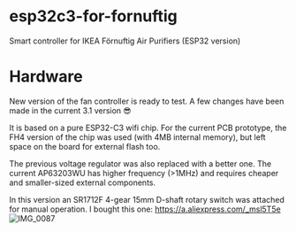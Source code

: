 # esp32c3-for-fornuftig
Smart controller for IKEA Förnuftig Air Purifiers (ESP32 version)

# Hardware

New version of the fan controller is ready to test. A few changes have been made in the current 3.1 version 😎 

It is based on a pure ESP32-C3 wifi chip. For the current PCB prototype, the FH4 version of the chip was used (with 4MB internal memory), but left space on the board for external flash too. 

The previous voltage regulator was also replaced with a better one. The current AP63203WU has higher frequency (>1MHz) and requires cheaper and smaller-sized external components. 

In this version an SR1712F 4-gear 15mm D-shaft rotary switch was attached for manual operation. I bought this one: https://a.aliexpress.com/_msl5T5e
![IMG_0087](https://github.com/horvathgergo/esp32c3-for-fornuftig/assets/44551566/d7020a72-bf55-40b3-8224-49519e7beffc)
